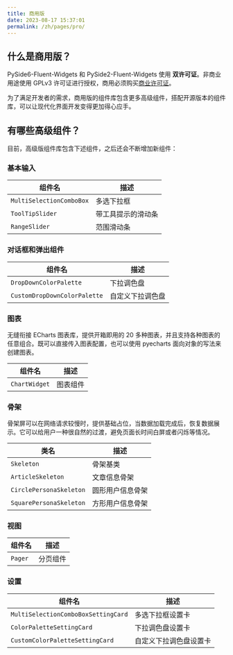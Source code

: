 ```yaml
---
title: 商用版
date: 2023-08-17 15:37:01
permalink: /zh/pages/pro/
---
```


## 什么是商用版？
PySide6-Fluent-Widgets 和 PySide2-Fluent-Widgets 使用 **双许可证**。非商业用途使用 GPLv3 许可证进行授权，商用必须购买[商业许可证](/zh/price)。

为了满足开发者的需求，商用版的组件库包含更多高级组件，搭配开源版本的组件库，可以让现代化界面开发变得更加得心应手。

## 有哪些高级组件？
目前，高级版组件库包含下述组件，之后还会不断增加新组件：

### 基本输入

| 组件名                   | 描述               |
| ------------------------ | ------------------ |
| `MultiSelectionComboBox` | 多选下拉框         |
| `ToolTipSlider`          | 带工具提示的滑动条 |
| `RangeSlider`            | 范围滑动条         |

### 对话框和弹出组件

| 组件名                       | 描述             |
| ---------------------------- | ---------------- |
| `DropDownColorPalette`       | 下拉调色盘       |
| `CustomDropDownColorPalette` | 自定义下拉调色盘 |

### 图表

无缝衔接 ECharts 图表库，提供开箱即用的 20 多种图表，并且支持各种图表的任意组合。既可以直接传入图表配置，也可以使用 pyecharts 面向对象的写法来创建图表。

| 组件名        | 描述     |
| ------------- | -------- |
| `ChartWidget` | 图表组件 |

### 骨架

骨架屏可以在网络请求较慢时，提供基础占位，当数据加载完成后，恢复数据展示。它可以给用户一种很自然的过渡，避免页面长时间白屏或者闪烁等情况。

| 类名                    | 描述             |
| ----------------------- | ---------------- |
| `Skeleton`              | 骨架基类         |
| `ArticleSkeleton`       | 文章信息骨架     |
| `CirclePersonaSkeleton` | 圆形用户信息骨架 |
| `SquarePersonaSkeleton` | 方形用户信息骨架 |

### 视图
| 组件名  | 描述     |
| ------- | -------- |
| `Pager` | 分页组件 |

### 设置
| 组件名                              | 描述                   |
| ----------------------------------- | ---------------------- |
| `MultiSelectionComboBoxSettingCard` | 多选下拉框设置卡       |
| `ColorPaletteSettingCard`           | 下拉调色盘设置卡       |
| `CustomColorPaletteSettingCard`     | 自定义下拉调色盘设置卡 |
